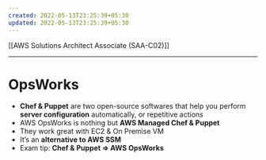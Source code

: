 ```yaml
---
created: 2022-05-13T23:25:39+05:30
updated: 2022-05-13T23:25:39+05:30
---
```

[[AWS Solutions Architect Associate (SAA-C02)]]

---
# OpsWorks
- **Chef & Puppet** are two open-source softwares that help you perform **server configuration** automatically, or repetitive actions
- AWS OpsWorks is nothing but **AWS Managed Chef & Puppet**
- They work great with EC2 & On Premise VM
- It’s an **alternative to AWS SSM**
- Exam tip: **Chef & Puppet ⇒ AWS OpsWorks**